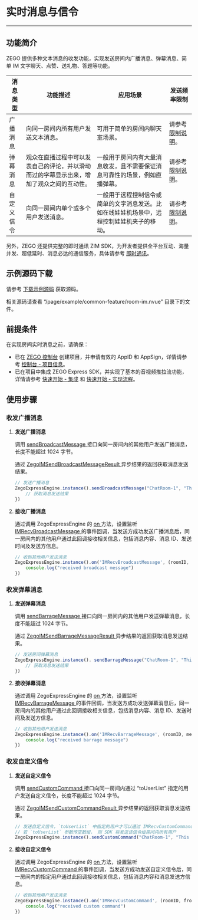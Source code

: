 # 实时消息与信令

- - -

## 功能简介


ZEGO 提供多种文本消息的收发功能，实现发送房间内广播消息、弹幕消息、简单 IM 文字聊天、点赞、送礼物、答题等功能。


| 消息类型 | 功能描述 | 应用场景 | 发送频率限制 |
|-------|--------|--------|--------|
| 广播消息 | 向同一房间内所有用户发送文本消息。 | 可用于简单的房间内聊天室场景。 | 请参考 [限制说明](https://doc-zh.zego.im/article/10333)。 |
| 弹幕消息 | 观众在直播过程中可以发表自己的评论，并以滑动而过的字幕显示出来，增加了观众之间的互动性。 | 一般用于房间内有大量消息收发，且不需要保证消息可靠性的场景，例如直播弹幕。 | 请参考 [限制说明](https://doc-zh.zego.im/article/10333)。|
| 自定义信令 | 向同一房间内单个或多个用户发送消息。 | 一般用于远程控制信令或简单的文字消息发送。比如在线娃娃机场景中，远程控制娃娃机夹子的移动。 | 请参考 [限制说明](https://doc-zh.zego.im/article/10333)。

另外，ZEGO 还提供完整的即时通讯 ZIM SDK，为开发者提供全平台互动、海量并发、超低延时、消息必达的通信服务，具体请参考 [即时通讯](https://doc-zh.zego.im/article/15337)。

## 示例源码下载

请参考 [下载示例源码](/real-time-video-uniapp/quick-start/run-example-code) 获取源码。

相关源码请查看 “/page/example/common-feature/room-im.nvue” 目录下的文件。

## 前提条件

在实现房间实时消息之前，请确保：

- 已在 [ZEGO 控制台](https://console.zego.im) 创建项目，并申请有效的 AppID 和 AppSign，详情请参考 [控制台 - 项目信息](/console/project-info)。
- 已在项目中集成 ZEGO Express SDK，并实现了基本的音视频推拉流功能，详情请参考 [快速开始 - 集成](https://doc-zh.zego.im/article/21045) 和 [快速开始 - 实现流程](https://doc-zh.zego.im/article/21030)。


## 使用步骤

### 收发广播消息

1. **发送广播消息**

   调用 [sendBroadcastMessage ](https://doc-zh.zego.im/unique-api/express-video-sdk/zh/javascript_uni-app/classes/_zegoexpressengine_.zegoexpressengine.html#sendbroadcastmessage) 接口向同一房间内的其他用户发送广播消息，长度不能超过 1024 字节。

   通过 [ZegoIMSendBroadcastMessageResult ](https://doc-zh.zego.im/unique-api/express-video-sdk/zh/javascript_uni-app/interfaces/_zegoexpressdefines_.zegoimsendbroadcastmessageresult.html) 异步结果的返回获取消息发送结果。

   ```javascript
   // 发送广播消息
   ZegoExpressEngine.instance().sendBroadcastMessage("ChatRoom-1", "This is a broadcast message").then((result) => {
       // 获取消息发送结果
   })
   ```

2. **接收广播消息**

    通过调用 ZegoExpressEngine 的 [on ](https://doc-zh.zego.im/unique-api/express-video-sdk/zh/javascript_uni-app/classes/_zegoexpressengine_.zegoexpressengine.html#on) 方法，设置监听 [IMRecvBroadcastMessage ](https://doc-zh.zego.im/unique-api/express-video-sdk/zh/javascript_uni-app/interfaces/_zegoexpresseventhandler_.zegoeventlistener.html#imrecvbroadcastmessage) 的事件回调，当发送方成功发送广播消息后，同一房间内的其他用户通过此回调接收相关信息，包括消息内容、消息 ID、发送时间及发送方信息。

   ```javascript
   // 收到其他用户发送消息
   ZegoExpressEngine.instance().on('IMRecvBroadcastMessage', (roomID, messageList) => {
       console.log("received broadcast message")
   })
   ```

### 收发弹幕消息

1. **发送弹幕消息**

   调用 [sendBarrageMessage ](https://doc-zh.zego.im/unique-api/express-video-sdk/zh/javascript_uni-app/classes/_zegoexpressengine_.zegoexpressengine.html#sendbarragemessage) 接口向同一房间内的其他用户发送弹幕消息，长度不能超过 1024 字节。

   通过 [ZegoIMSendBarrageMessageResult ](https://doc-zh.zego.im/unique-api/express-video-sdk/zh/javascript_uni-app/interfaces/_zegoexpressdefines_.zegoimsendbarragemessageresult.html) 异步结果的返回获取消息发送结果。

   ```javascript
   // 发送房间弹幕消息
   ZegoExpressEngine.instance(). sendBarrageMessage("ChatRoom-1", "This is a barrage message").then((result) => {
       // 获取消息发送结果
   })
   ```

2. **接收弹幕消息**

   通过调用 ZegoExpressEngine 的 [on ](https://doc-zh.zego.im/unique-api/express-video-sdk/zh/javascript_uni-app/classes/_zegoexpressengine_.zegoexpressengine.html#on) 方法，设置监听 [IMRecvBarrageMessage ](https://doc-zh.zego.im/unique-api/express-video-sdk/zh/javascript_uni-app/interfaces/_zegoexpresseventhandler_.zegoeventlistener.html#imrecvbarragemessage) 的事件回调，当发送方成功发送弹幕消息后，同一房间内的其他用户通过此回调接收相关信息，包括消息内容、消息 ID、发送时间及发送方信息。

   ```javascript
   // 收到其他用户发送消息
   ZegoExpressEngine.instance().on('IMRecvBarrageMessage', (roomID, messageList) => {
       console.log("received barrage message")
   })
   ```

### 收发自定义信令

1. **发送自定义信令**

   调用 [sendCustomCommand ](https://doc-zh.zego.im/unique-api/express-video-sdk/zh/javascript_uni-app/classes/_zegoexpressengine_.zegoexpressengine.html#sendcustomcommand) 接口向同一房间内通过 “toUserList” 指定的用户发送自定义信令，长度不能超过 1024 字节。

   通过 [ZegoIMSendCustomCommandResult ](https://doc-zh.zego.im/unique-api/express-video-sdk/zh/javascript_uni-app/interfaces/_zegoexpressdefines_.zegoimsendcustomcommandresult.html) 异步结果的返回获取消息发送结果。

   ```javascript
   // 发送自定义信令，`toUserList` 中指定的用户才可以通过 IMRecvCustomCommand 事件收到此信令
   // 若 `toUserList` 参数传空数组， 则 SDK 将发送该信令给房间内所有用户
   ZegoExpressEngine.instance().sendCustomCommand("ChatRoom-1", "This is a custom command", toUserList)
   ```

2. **接收自定义信令**

   通过调用 ZegoExpressEngine 的 [on ](https://doc-zh.zego.im/unique-api/express-video-sdk/zh/javascript_uni-app/classes/_zegoexpressengine_.zegoexpressengine.html#on) 方法，设置监听 [IMRecvCustomCommand ](https://doc-zh.zego.im/unique-api/express-video-sdk/zh/javascript_uni-app/interfaces/_zegoexpresseventhandler_.zegoeventlistener.html#imrecvcustomcommand) 的事件回调，当发送方成功发送自定义信令后，同一房间内的指定用户通过此回调接收相关信息，包括消息内容和消息发送方信息。

    ```javascript
   // 收到其他用户发送消息
   ZegoExpressEngine.instance().on('IMRecvCustomCommand', (roomID, fromUser, command) => {
        console.log("received custom command")
   })
   ```

<Content />

